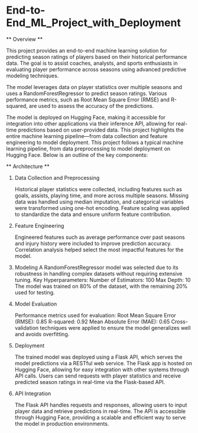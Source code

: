 # End-to-End_ML_Project_with_Deployment

** Overview **

This project provides an end-to-end machine learning solution for predicting season ratings of players based on their historical performance data. The goal is to assist coaches, analysts, and sports enthusiasts in evaluating player performance across seasons using advanced predictive modeling techniques.

The model leverages data on player statistics over multiple seasons and uses a RandomForestRegressor to predict season ratings. Various performance metrics, such as Root Mean Square Error (RMSE) and R-squared, are used to assess the accuracy of the predictions.

The model is deployed on Hugging Face, making it accessible for integration into other applications via their inference API, allowing for real-time predictions based on user-provided data. This project highlights the entire machine learning pipeline—from data collection and feature engineering to model deployment.
This project follows a typical machine learning pipeline, from data preprocessing to model deployment on Hugging Face. Below is an outline of the key components:

** Architecture **

1.  Data Collection and Preprocessing

    Historical player statistics were collected, including features such as goals, assists, playing time, and more across multiple seasons.
    Missing data was handled using median imputation, and categorical variables were transformed using one-hot encoding.
    Feature scaling was applied to standardize the data and ensure uniform feature contribution.

    
2.  Feature Engineering

    Engineered features such as average performance over past seasons and injury history were included to improve prediction accuracy.
    Correlation analysis helped select the most impactful features for the model.


3.  Modeling
        A RandomForestRegressor model was selected due to its robustness in handling complex datasets without requiring extensive tuning.
        Key Hyperparameters:
         Number of Estimators: 100
         Max Depth: 10
        The model was trained on 80% of the dataset, with the remaining 20% used for testing.

4.  Model Evaluation

    Performance metrics used for evaluation:
        Root Mean Square Error (RMSE): 0.85
        R-squared: 0.92
        Mean Absolute Error (MAE): 0.65
    Cross-validation techniques were applied to ensure the model generalizes well and avoids overfitting.
    
5.  Deployment

    The trained model was deployed using a Flask API, which serves the model predictions via a RESTful web service.
    The Flask app is hosted on Hugging Face, allowing for easy integration with other systems through API calls.
    Users can send requests with player statistics and receive predicted season ratings in real-time via the Flask-based API.

6.  API Integration

    The Flask API handles requests and responses, allowing users to input player data and retrieve predictions in real-time.
    The API is accessible through Hugging Face, providing a scalable and efficient way to serve the model in production environments.
